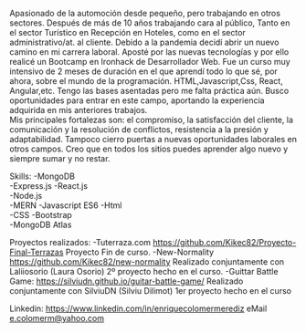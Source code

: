 Apasionado de la automoción desde pequeño, pero trabajando en otros sectores. Después de más de 10 años trabajando cara al público, Tanto en el sector Turístico en Recepción en Hoteles, como en el sector administrativo/at. al cliente. Debido a la pandemia decidí abrir un nuevo camino en mi carrera laboral. Aposté por las nuevas tecnologías y por ello realicé un Bootcamp en Ironhack de Desarrollador Web. Fue un curso muy intensivo de 2 meses de duración en el que aprendí todo lo que sé, por ahora, sobre el mundo de la programación. HTML,Javascript,Css, React, Angular,etc.  Tengo las bases asentadas pero me falta práctica aún. 
Busco oportunidades para entrar en este campo, aportando la experiencia adquirida en mis anteriores trabajos.   
Mis principales fortalezas son: el compromiso, la satisfacción del cliente, la comunicación y la resolución de conflictos, resistencia a la presión y adaptabilidad.
Tampoco cierro puertas a nuevas oportunidades laborales en otros campos. 
Creo que en todos los sitios puedes aprender algo nuevo y siempre sumar y no restar.

Skills:
    -MongoDB	
    -Express.js	
    -React.js	
    -Node.js	
    -MERN
    -Javascript ES6	
    -Html	
    -CSS 
    -Bootstrap	
    -MongoDB Atlas
    
Proyectos realizados:
    -Tuterraza.com        https://github.com/Kikec82/Proyecto-Final-Terrazas    Proyecto Fin de curso. 
        -New-Normality        https://github.com/Kikec82/new-normality              Realizado conjuntamente con Laliiosorio (Laura Osorio) 2º proyecto hecho en el curso.
    -Guittar Battle Game: https://silviudn.github.io/guitar-battle-game/        Realizado conjuntamente con SilviuDN (Silviu Dilimot) 1er proyecto hecho en el curso

Linkedin: https://www.linkedin.com/in/enriquecolomermerediz
eMail e.colomerm@yahoo.com
